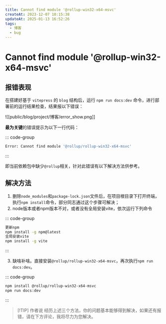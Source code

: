 ```yaml
---
title: Cannot find module '@rollup-win32-x64-msvc'
createAt: 2023-12-07 10:15:38
updateAt: 2025-01-13 16:52:26
tags:
  - 博客
  - bug
---
```

# Cannot find module '@rollup-win32-x64-msvc'

## 报错表现

在搭建好基于 `vitepress` 的 `blog` 结构后，运行 `npm run docs:dev` 命令，进行部署前的运行结果检查，结果报以下错误：

![[public/blog/project/博客/error_show.png]]

**最为关键**的错误提示为以下一行代码：

::: code-group

```sh
Error: Cannot find module '@rollup/rollup-win32-x64-msvc'
```

:::

即当前依赖包中缺少`@rollup`相关，针对此错误有以下解决方法供参考。
## 解决方法

1. 删除`node_modules`和`package-lock.json`文件后，在项目根目录下打开终端，执行`npm install`命令，部分同志通过这个步骤可解决；
2. node版本或者npm版本不对，或者没有全局安装vite，依次运行下列命令

::: code-group

```sh
更新npm
npm install -g npm@latest
全局安装vite
npm install -g vite
```

:::

3. 缺啥补啥。直接安装`@rollup/rollup-win32-x64-msvc`，再次执行`npm run docs:dev`。

::: code-group

```sh
npm install @rollup/rollup-win32-x64-msvc
npm run docs:dev
```

:::

> [!TIP] 作者说
> 经历上述三个方法，你的问题基本能够得到解决，如果还有报错，请在下方评论，我将尽力为您解决。